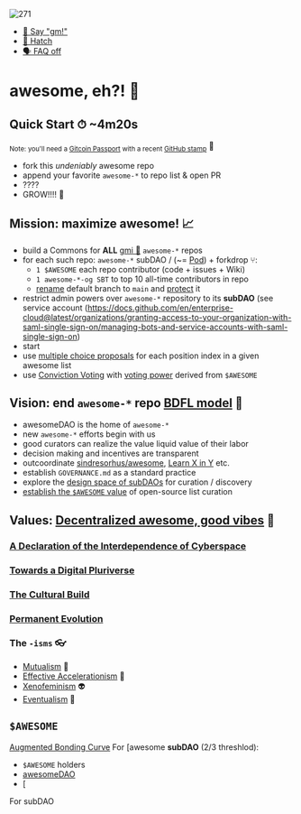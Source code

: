 ![271](https://user-images.githubusercontent.com/1236584/182033236-5346ee93-f355-46d0-b30e-32bc2d825587.png)

- [💬 Say "gm!"](https://orbis.club/group/kjzl6cwe1jw145t5r435s5xb89xiiypbtvrfslov255ybzq80dmglc0jzggfgb5)
- [🐣 Hatch]()
- [🗣 FAQ off](https://faq.commonsstack.org)
# awesome, eh?! 🍄
## Quick Start ⏱ ~4m20s
<sub>Note: you'll need a [Gitcoin Passport](https://passport.gitcoin.co) with a recent [GitHub stamp]()</sub> 🛂
- fork this _undeniably_ awesome repo
- append your favorite `awesome-*` to repo list & open PR
- ????
- GROW!!!! 🌱
## Mission: maximize awesome! 📈
- build a Commons for **ALL** [gmi 🦄](https://www.youtube.com/watch?v=iUcwJzNFC1I) `awesome-*` repos
- for each such repo: `awesome-*` subDAO / (~= [Pod](https://docs.orcaprotocol.org/orca/pod-basics/what-are-pods)) + forkdrop ⑂:
  - `1 $AWESOME` each repo contributor (code + issues + Wiki)
  - `1 awesome-*-og SBT` to top 10 all-time contributors in repo
  - [rename](https://github.com/github/renaming) default branch to `main` and [protect](https://docs.github.com/en/repositories/configuring-branches-and-merges-in-your-repository/defining-the-mergeability-of-pull-requests/managing-a-branch-protection-rule) it
- restrict admin powers over `awesome-*` repository to its **subDAO** (see service account (https://docs.github.com/en/enterprise-cloud@latest/organizations/granting-access-to-your-organization-with-saml-single-sign-on/managing-bots-and-service-accounts-with-saml-single-sign-on)
- start 
- use [multiple choice proposals](https://github.com/DA0-DA0/dao-contracts/tree/main/contracts/cw-proposal-multiple) for each position index in a given awesome list
- use [Conviction Voting](https://medium.com/giveth/conviction-voting-a-novel-continuous-decision-making-alternative-to-governance-aa746cfb9475) with [voting power](https://github.com/DA0-DA0/dao-contracts/wiki/DAO-DAO-v1-Contracts-Design#the-voting-contract) derived from `$AWESOME`
## Vision: end `awesome-*` repo [BDFL model](https://en.wikipedia.org/wiki/Benevolent_dictator_for_life) 🏴
- awesomeDAO is the home of `awesome-*`
- new `awesome-*` efforts begin with us
- good curators can realize the value liquid value of their labor
- decision making and incentives are transparent
- outcoordinate [sindresorhus/awesome](https://github.com/sindresorhus/awesome), [Learn X in Y](https://learnxinyminutes.com) etc.
- establish `GOVERNANCE.md` as a standard practice
- explore the [design space of subDAOs]() for curation / discovery
- [establish the `$AWESOME` value](https://balancer.fi/whitepaper.pdf) of open-source list curation
## Values: [Decentralized awesome, good vibes](https://papers.ssrn.com/sol3/papers.cfm?abstract_id=4105763) 📜
### [A Declaration of the Interdependence of Cyberspace](https://www.interdependence.online/declaration)
### [Towards a Digital Pluriverse](https://pluriverse.world)
### [The Cultural Build](https://token-engineering-commons.gitbook.io/tec-handbook/what-is-the-tec/the-cultural-build)
### [Permanent Evolution](https://www.youtube.com/watch?v=bdIumUJZenw)
### The `-isms` 👓
- [Mutualism](https://www.mutualismcoop.com) 🏴
- [Effective Accelerationism](https://twitter.com/BasedBeff/status/1553651668033708033) 🚀
- [Xenofeminism](https://laboriacuboniks.net/manifesto/xenofeminism-a-politics-for-alienation/) 👽
- [Eventualism](https://www.youtube.com/watch?v=twVDpkH7cfc) 🥩
## `$AWESOME`
[Augmented Bonding Curve](https://medium.com/commonsstack/deep-dive-augmented-bonding-curves-b5ca4fad4436)
For [awesome
**subDAO** (2/3 threshlod):
- `$AWESOME` holders
- [awesomeDAO](https://github.com/awesomeDAO/awesome)
- [

For subDAO
